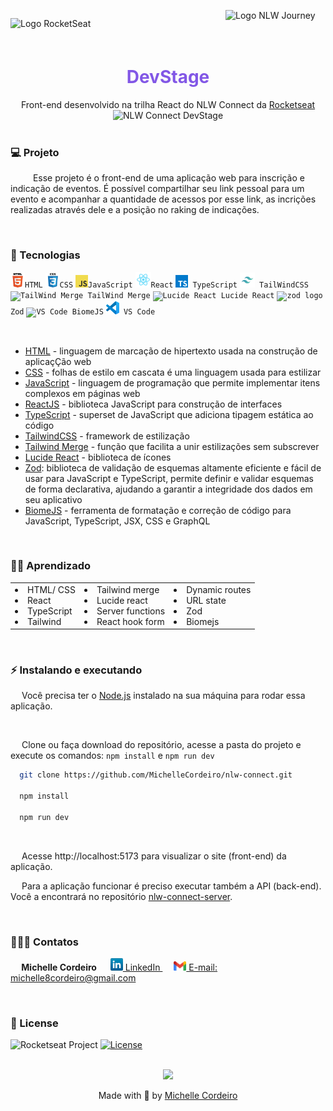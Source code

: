 <!-- Banner session -->
<p>
  <img src="https://i.postimg.cc/xT5jvJXF/rocketseat-logo-gray-dark.png" alt="Logo RocketSeat" width="180" align="left" style="padding-top:13px">
  <img src="https://i.postimg.cc/Y2ghWCNJ/nlw-connect.png" alt="Logo NLW Journey" title="Logo NLW Journey" width="160" align="right">
</p>
<br><br><br>

<!-- About session -->
<h1 align="center" style="color:#8257e6">DevStage</h1>

<div align="center">
  Front-end desenvolvido na trilha React do NLW Connect da <a href="https://www.rocketseat.com.br/" target="_blank">Rocketseat</a>

  <br>

  <img src="https://i.postimg.cc/brvC4BRn/Group-1.png" alt="NLW Connect DevStage" width="800">
  <!-- <video controls src="https://github.com/MichelleCordeiro/nlw-expert-react-notes/assets/42891377/27842410-bae5-4d2e-96ca-3c512a9792fe" title="App Notes" width="900"></video> -->
</div>

<br>

<!-- Infos session -->
<h3> 💻 Projeto </h3>

&emsp; &emsp; Esse projeto é o front-end de uma aplicação web para inscrição e indicação de eventos. É possível compartilhar seu link pessoal para um evento e acompanhar a quantidade de acessos por esse link, as incrições realizadas através dele e a posição no raking de indicações.

<!-- &emsp; &emsp; Aplicação está disponível <a href="https://nlw-notes-eta.vercel.app/" target="_blank">aqui</a> -->

<br>

<!-- Tools session -->
<h3> 🚀 Tecnologias </h3>
<p align="left">
  <code><img height="23" src="https://raw.githubusercontent.com/github/explore/80688e429a7d4ef2fca1e82350fe8e3517d3494d/topics/html/html.png" alt="HTML">HTML</code>
  <code><img height="23" src="https://raw.githubusercontent.com/github/explore/80688e429a7d4ef2fca1e82350fe8e3517d3494d/topics/css/css.png" alt="CSS">CSS</code>
  <code><img height="20" src="https://raw.githubusercontent.com/github/explore/80688e429a7d4ef2fca1e82350fe8e3517d3494d/topics/javascript/javascript.png" alt="JavaScript">JavaScript</code>
  <code><img height="25" src="https://raw.githubusercontent.com/github/explore/80688e429a7d4ef2fca1e82350fe8e3517d3494d/topics/react/react.png" alt="React">React</code>
  <code><img height="20" src="https://raw.githubusercontent.com/github/explore/80688e429a7d4ef2fca1e82350fe8e3517d3494d/topics/typescript/typescript.png" alt="TypeScript"> TypeScript</code>
  <code><img height="24" src="https://raw.githubusercontent.com/github/explore/80688e429a7d4ef2fca1e82350fe8e3517d3494d/topics/tailwind/tailwind.png" alt="TailWind"> TailWindCSS</code>
  <code><img height="23" src="https://github.com/dcastil/tailwind-merge/raw/v2.2.2/assets/logo.svg" alt="TailWind Merge"> TailWind Merge</code>
  <code><img height="22" src="https://i.postimg.cc/NMDYcNJT/logo-lucide.png" alt="Lucide React"> Lucide React</code>
   <code><img height="22" alt="zod logo" src="https://i.postimg.cc/LXLB3dPD/zod-logo.png">Zod</code>
  <code><img height="22" src="https://i.postimg.cc/xTSCJ9Nx/biome-icon-transparent.png" alt="VS Code"> BiomeJS</code>
  <code><img height="21" src="https://raw.githubusercontent.com/github/explore/80688e429a7d4ef2fca1e82350fe8e3517d3494d/topics/visual-studio-code/visual-studio-code.png" alt="VS Code"> VS Code</code>
</p>

<br>

- [HTML](https://developer.mozilla.org/pt-BR/docs/Learn/Getting_started_with_the_web/HTML_basics) - linguagem de marcação de hipertexto usada na construção de aplicaçÇão web
- [CSS](https://developer.mozilla.org/pt-BR/docs/Web/CSS) - folhas de estilo em cascata é uma linguagem usada para estilizar
- [JavaScript](https://developer.mozilla.org/pt-BR/docs/Learn/JavaScript/First_steps/What_is_JavaScript) - linguagem de programação que permite implementar itens complexos em páginas web
- [ReactJS](https://reactjs.org/) - biblioteca JavaScript para construção de interfaces
- [TypeScript](https://www.typescriptlang.org/) - superset de JavaScript que adiciona tipagem estática ao código
- [TailwindCSS](https://tailwindcss.com/) - framework de estilização
- [Tailwind Merge](https://www.npmjs.com/package/tailwind-merge) - função que facilita a unir estilizações sem subscrever
- [Lucide React](https://lucide.dev/) - biblioteca de ícones
- [Zod](https://zod.dev/): biblioteca de validação de esquemas altamente eficiente e fácil de usar para JavaScript e TypeScript, permite definir e validar esquemas de forma declarativa, ajudando a garantir a integridade dos dados em seu aplicativo
- [BiomeJS](https://biomejs.dev/pt-br/) - ferramenta de formatação e correção de código para JavaScript, TypeScript, JSX, CSS e GraphQL

<br>

<!-- Learnning session -->
<h3> 👩‍💻 Aprendizado </h3>
<table>
  <tr>
    <td>
      <li>HTML/ CSS </li>
      <li>React</li>
      <li>TypeScript</li>
      <li>Tailwind</li>
    </td>
    <td>
      <li>Tailwind merge</li>
      <li>Lucide react</li>
      <li>Server functions</li>
      <li>React hook form</li>
    </td>
    <td>
      <li>Dynamic routes</li>
      <li>URL state</li>
      <li>Zod</li>
      <li>Biomejs</li>
    </td>

  </tr>
</table>
      <!-- <li>Deploy na Vercel</li> -->

<br>

<!-- Estructure session -->
<!-- <h3> 🗃️ Estrutura de pastas </h3>

```
├── 📁 public: arquivos públicos
├── 📁 src: arquivos do projeto
│   ├── 📁 assets: arquivos de imagem
│   ├── 📁 components: pasta com componentes da aplicação
│   ├──├── 📁 table: componentes que compões a tabela
│   │   ├── attendee-list.tsx
│   │   ├── header.tsx
│   │   ├── icon-button.tsx
│   │   ├── nav-link.tsx
│   ├── app.tsx: arquivo que contém a aplicação
│   ├── index.css: arquivo de estilização com a inicialização do Tailwind
│   ├── main.tsx: arquivo com a inicialização do React
├── index.html: arquivo com a estrutura da aplicação
```

<br> -->

<!-- Execution session -->
<h3> ⚡ Instalando e executando </h3>

&emsp; Você precisa ter o [Node.js](https://nodejs.org/en/) instalado na sua máquina para rodar essa aplicação.

<br>

&emsp; Clone ou faça download do repositório, acesse a pasta do projeto e execute os comandos: `npm install` e `npm run dev`

```bash
  git clone https://github.com/MichelleCordeiro/nlw-connect.git

  npm install

  npm run dev
```

<br>

&emsp; Acesse http://localhost:5173 para visualizar o site (front-end) da aplicação.

&emsp; Para a aplicação funcionar é preciso executar também a API (back-end). Você a encontrará no repositório [nlw-connect-server](https://github.com/MichelleCordeiro/nlw-connect-server).

<br>

<!-- Future implementations session -->
<!-- <h2> 🔮 Implementações futuras: </h2>

- [ ] listar eventos
- [ ] gerir o cadastro dos eventos
- [ ] listar participantes de determinado evento, com e sem check-in
- [ ] gerir o cadastro dos participantes
- [ ] fazer o check-in manualmente na aplicação

<br> -->

<!-- Contacts session -->
<h3> 👩🏼‍💻 Contatos </h3>

<p>
  <strong>&emsp; Michelle Cordeiro</strong> &emsp;
  <a href="https://www.linkedin.com/in/michelle-cordeiro/">
    <img src="https://github.com/MichelleCordeiro/MichelleCordeiro/blob/main/logos/linkedin.png?raw=true" alt="logo linkedin" width="20" /> LinkedIn
  </a> &emsp;
  <a href="michelle8cordeiro@gmail.com">
    <img src="https://github.com/MichelleCordeiro/MichelleCordeiro/blob/main/logos/gmail.png?raw=true" alt="logo gmail" width="20"/>
    E-mail: michelle8cordeiro@gmail.com
  </a>
</p>

<br>

<!-- Licences session -->
<h3 align="left"> 📝 License </h3>

<p>
  <img src="https://img.shields.io/static/v1?label=Rocketseat&message=Education&color=8257e5&labelColor=202024" alt="Rocketseat Project" />
  <a href="LICENSE"><img  src="https://img.shields.io/static/v1?label=License&message=MIT&color=8257e5&labelColor=202024" alt="License"></a>
</p>
<br>
<!--END_SECTION:licenses-->

<!--START_SECTION:footer-->
<div align="center">
  <img src="https://raw.githubusercontent.com/catppuccin/catppuccin/main/assets/footers/gray0_ctp_on_line.svg?sanitize=true" height="70" />

Made with 💜 by <a href="https://www.linkedin.com/in/michelle-cordeiro/">Michelle Cordeiro</a>

</div>
<!--END_SECTION:footer-->
